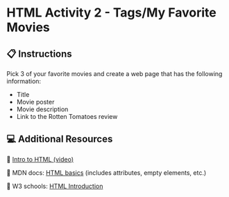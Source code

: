 # HTML Activity 2 - Tags/My Favorite Movies

## 📋 Instructions

Pick 3 of your favorite movies and create a web page that has the following information:
- Title
- Movie poster
- Movie description
- Link to the Rotten Tomatoes review

## 💻 Additional Resources

💫 [Intro to HTML (video)](https://www.youtube.com/watch?v=Hjl6gbg9kmk)

💫 MDN docs: [HTML basics](https://developer.mozilla.org/en-US/docs/Learn/Getting_started_with_the_web/HTML_basics) (includes attributes, empty elements, etc.)

💫 W3 schools: [HTML Introduction](https://www.w3schools.com/html/html_intro.asp)